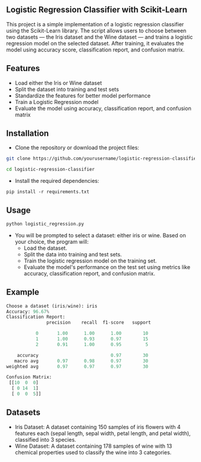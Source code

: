 ## Logistic Regression Classifier with Scikit-Learn
This project is a simple implementation of a logistic regression classifier using the Scikit-Learn library. The script allows users to choose between two datasets — the Iris dataset and the Wine dataset — and trains a logistic regression model on the selected dataset. After training, it evaluates the model using accuracy score, classification report, and confusion matrix.

## Features
  - Load either the Iris or Wine dataset
  - Split the dataset into training and test sets
  - Standardize the features for better model performance
  - Train a Logistic Regression model
  - Evaluate the model using accuracy, classification report, and confusion matrix

## Installation
  - Clone the repository or download the project files:
  ```bash
  git clone https://github.com/yourusername/logistic-regression-classifier.git
  ```
  ```bash
  cd logistic-regression-classifier
  ```

  - Install the required dependencies:
  ```
  pip install -r requirements.txt
  ```
  
## Usage

  ```bash
  python logistic_regression.py
  ```

  - You will be prompted to select a dataset: either iris or wine. Based on your choice, the program will:
    - Load the dataset.
    - Split the data into training and test sets.
    - Train the logistic regression model on the training set.
    - Evaluate the model's performance on the test set using metrics like accuracy, classification report, and confusion matrix.

## Example
```python
Choose a dataset (iris/wine): iris
Accuracy: 96.67%
Classification Report:
               precision    recall  f1-score   support

           0       1.00      1.00      1.00        10
           1       1.00      0.93      0.97        15
           2       0.91      1.00      0.95         5

    accuracy                           0.97        30
   macro avg       0.97      0.98      0.97        30
weighted avg       0.97      0.97      0.97        30

Confusion Matrix:
 [[10  0  0]
  [ 0 14  1]
  [ 0  0  5]]
```
## Datasets
  - Iris Dataset: A dataset containing 150 samples of iris flowers with 4 features each (sepal length, sepal width, petal length, and petal width), classified into 3 species.
  - Wine Dataset: A dataset containing 178 samples of wine with 13 chemical properties used to classify the wine into 3 categories.
